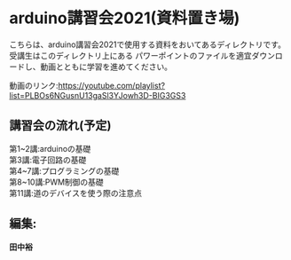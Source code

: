 
# arduino講習会2021(資料置き場) 
こちらは、arduino講習会2021で使用する資料をおいてあるディレクトリです。受講生はこのディレクトリ上にある
パワーポイントのファイルを適宜ダウンロードし、動画とともに学習を進めてください。
  
動画のリンク:https://youtube.com/playlist?list=PLBOs6NGusnU13gaSl3YJowh3D-BIG3GS3  
  
## 講習会の流れ(予定)　　
第1~2講:arduinoの基礎  
第3講:電子回路の基礎  
第4~7講:プログラミングの基礎  
第8~10講:PWM制御の基礎  
第11講:道のデバイスを使う際の注意点
## 編集:  
**田中裕**  
